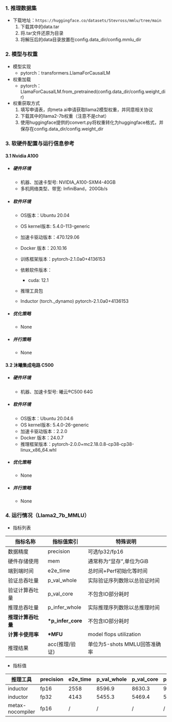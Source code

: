 ### 1. 推理数据集

* 下载地址：`https://huggingface.co/datasets/Stevross/mmlu/tree/main`
  1. 下载其中的data.tar
  2. 将.tar文件还原为目录
  3. 将解压后的data目录放置在config.data_dir/config.mmlu_dir

### 2. 模型与权重

* 模型实现
  * pytorch：transformers.LlamaForCausalLM
* 权重加载
  * pytorch：LlamaForCausalLM.from_pretrained(config.data_dir/config.weight_dir)
* 权重获取方式
  1. 填写申请表，向meta ai申请获取llama2模型权重，并同意相关协议
  2. 下载其中的llama2-7b权重（注意不是chat）
  3. 使用huggingface提供的convert.py将权重转化为huggingface格式，并保存在config.data_dir/config.weight_dir

### 3. 软硬件配置与运行信息参考

#### 3.1 Nvidia A100

- ##### 硬件环境
    - 机器、加速卡型号: NVIDIA_A100-SXM4-40GB
    - 多机网络类型、带宽: InfiniBand，200Gb/s

- ##### 软件环境
   - OS版本：Ubuntu 20.04
   - OS kernel版本: 5.4.0-113-generic
   - 加速卡驱动版本：470.129.06
   - Docker 版本：20.10.16
   - 训练框架版本：pytorch-2.1.0a0+4136153
   - 依赖软件版本：
     - cuda: 12.1
   
   - 推理工具包
   - Inductor (torch._dynamo) pytorch-2.1.0a0+4136153
   
- ##### 优化策略

   - None

- ##### 并行策略

   - None

####  3.2 沐曦集成电路 C500 

- ##### 硬件环境
    - 机器、加速卡型号: 曦云®C500 64G
- ##### 软件环境
   - OS版本：Ubuntu 20.04.6
   - OS kernel版本:  5.4.0-26-generic
   - 加速卡驱动版本：2.2.0
   - Docker 版本：24.0.7
   - 推理框架版本：pytorch-2.0.0+mc2.18.0.8-cp38-cp38-linux_x86_64.whl

- ##### 优化策略

   - None

- ##### 并行策略

   - None

### 4. 运行情况（Llama2_7b_MMLU）

* 指标列表

| 指标名称           | 指标值索引        | 特殊说明                                                    |
| ------------------ | ----------------- | ----------------------------------------------------------- |
| 数据精度           | precision         | 可选fp32/fp16                                               |
| 硬件存储使用       | mem               | 通常称为“显存”,单位为GiB                                    |
| 端到端时间         | e2e_time          | 总时间+Perf初始化等时间                                     |
| 验证总吞吐量       | p_val_whole       | 实际验证序列数除以总验证时间                                |
| 验证计算吞吐量     | p_val_core       | 不包含IO部分耗时                                            |
| 推理总吞吐量       | p_infer_whole     | 实际推理序列数除以总推理时间                                |
| **推理计算吞吐量** | **\*p_infer_core** | 不包含IO部分耗时                             |
| **计算卡使用率** | **\*MFU** | model flops utilization                             |
| 推理结果           | acc(推理/验证)    | 单位为5-shots MMLU回答准确率                            |

* 指标值


| 推理工具  | precision | e2e_time | p_val_whole | p_val_core | p_infer_whole | \*p_infer_core | \*MFU     | acc         | mem        |
| ----------- | --------- | ---- | ---- | -------- | ----------- | ---------- | ------------- | ------------ | ----------- |
| inductor | fp16      | 2558     | 8596.9      | 8630.3     | 9230.8        | 10052.2        | 45.1% | 45.8%/45.8% | 28.0/40.0 |
| inductor | fp32   | 4143     | 5455.3      | 5469.4     | 5675.7        | 5951.8         | 53.4% | 45.8%/45.8% | 35.0/40.0 |
| metax-nocompiler| fp16  | /   |  /       | /           | /            | /              | 25.9% | 45.9%/45.8% | 30.82/ 64.0| 
